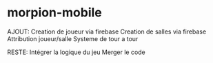 # morpion-mobile


AJOUT:
Creation de joueur via firebase
Creation de salles via firebase
Attribution joueur/salle
Systeme de tour a tour

RESTE:
Intégrer la logique du jeu
Merger le code
